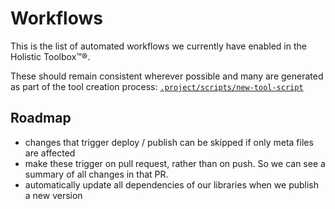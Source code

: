 # Workflows

This is the list of automated workflows we currently have enabled in the Holistic Toolbox™®.

These should remain consistent wherever possible and many are generated as part of the tool creation process: [`.project/scripts/new-tool-script`](.project/scripts/new-tool-script)

## Roadmap
- changes that trigger deploy / publish can be skipped if only meta files are affected
- make these trigger on pull request, rather than on push. So we can see a summary of all changes in that PR.
- automatically update all dependencies of our libraries when we publish a new version